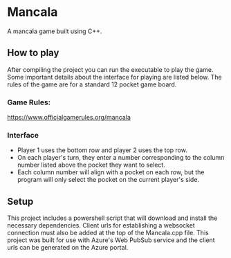 # Mancala
A mancala game built using C++.

## How to play
After compiling the project you can run the executable to play the game. Some important details about the interface for playing are listed below. The rules of the game are for a standard 12 pocket game board.

### Game Rules:
https://www.officialgamerules.org/mancala

### Interface
- Player 1 uses the bottom row and player 2 uses the top row.
- On each player's turn, they enter a number corresponding to the column number listed above the pocket they want to select.
- Each column number will align with a pocket on each row, but the program will only select the pocket on the current player's side.

## Setup
This project includes a powershell script that will download and install the necessary dependencies. Client urls for establishing a websocket connection must also be added at the top of the Mancala.cpp file. This project was built for use with Azure's Web PubSub service and the client urls can be generated on the Azure portal.